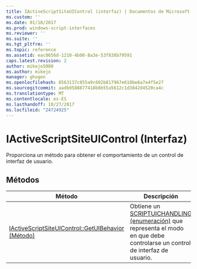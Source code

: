 ```yaml
---
title: IActiveScriptSiteUIControl (interfaz) | Documentos de Microsoft
ms.custom: ''
ms.date: 01/18/2017
ms.prod: windows-script-interfaces
ms.reviewer: ''
ms.suite: ''
ms.tgt_pltfrm: ''
ms.topic: reference
ms.assetid: eac8656d-1210-4b00-8a3e-53f838b79591
caps.latest.revision: 2
author: mikejo5000
ms.author: mikejo
manager: ghogen
ms.openlocfilehash: 8563137c855a9c602b817967e610be6a7e4f5e27
ms.sourcegitcommit: aadb9588877418b8b55a5612c1d3842d4520ca4c
ms.translationtype: MT
ms.contentlocale: es-ES
ms.lasthandoff: 10/27/2017
ms.locfileid: "24724925"
---
```

# <a name="iactivescriptsiteuicontrol-interface"></a>IActiveScriptSiteUIControl (Interfaz)
Proporciona un método para obtener el comportamiento de un control de interfaz de usuario.  
  
## <a name="methods"></a>Métodos  
  
|Método|Descripción|  
|------------|-----------------|  
|[IActiveScriptSiteUIControl::GetUIBehavior (Método)](../../winscript/reference/iactivescriptsiteuicontrol-getuibehavior-method.md)|Obtiene un [SCRIPTUICHANDLING (enumeración)](../../winscript/reference/scriptuichandling-enumeration.md) que representa el modo en que debe controlarse un control de interfaz de usuario.|